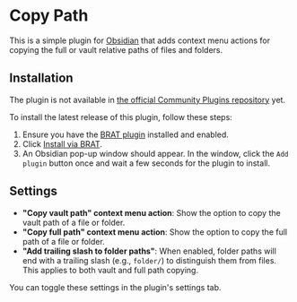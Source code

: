 # Copy Path

This is a simple plugin for [Obsidian](https://obsidian.md/) that adds context menu actions for copying the full or vault relative paths of files and folders.

## Installation

The plugin is not available in [the official Community Plugins repository](https://obsidian.md/plugins) yet.

To install the latest release of this plugin, follow these steps:

1. Ensure you have the [BRAT plugin](https://obsidian.md/plugins?id=obsidian42-brat) installed and enabled.
2. Click [Install via BRAT](https://intradeus.github.io/http-protocol-redirector?r=obsidian://brat?plugin=https://github.com/shumadrid/obsidian-copy-path).
3. An Obsidian pop-up window should appear. In the window, click the `Add plugin` button once and wait a few seconds for the plugin to install.

## Settings

- **"Copy vault path" context menu action**: Show the option to copy the vault path of a file or folder.
- **"Copy full path" context menu action**: Show the option to copy the full path of a file or folder.
- **"Add trailing slash to folder paths"**: When enabled, folder paths will end with a trailing slash (e.g., `folder/`) to distinguish them from files. This applies to both vault and full path copying.

You can toggle these settings in the plugin's settings tab.
